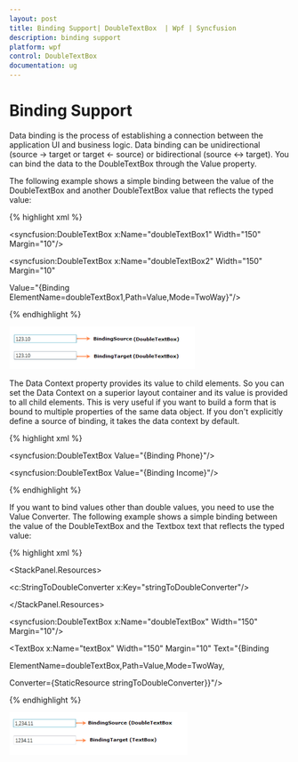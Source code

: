 ```yaml
---
layout: post
title: Binding Support| DoubleTextBox  | Wpf | Syncfusion
description: binding support
platform: wpf
control: DoubleTextBox 
documentation: ug
---
```


# Binding Support

Data binding is the process of establishing a connection between the application UI and business logic. Data binding can be unidirectional (source -> target or target <- source) or bidirectional (source <-> target). You can bind the data to the DoubleTextBox through the Value property.

The following example shows a simple binding between the value of the DoubleTextBox and another DoubleTextBox value that reflects the typed value:



{% highlight xml %}



<StackPanel>

<syncfusion:DoubleTextBox x:Name="doubleTextBox1" Width="150" Margin="10"/>

<syncfusion:DoubleTextBox x:Name="doubleTextBox2" Width="150" Margin="10" 

Value="{Binding ElementName=doubleTextBox1,Path=Value,Mode=TwoWay}"/>

</StackPanel>

{% endhighlight %}

![](Binding-Support_images/Binding-Support_img1.png)





The Data Context property provides its value to child elements. So you can set the Data Context on a superior layout container and its value is provided to all child elements. This is very useful if you want to build a form that is bound to multiple properties of the same data object. If you don't explicitly define a source of binding, it takes the data context by default.



{% highlight xml %}


<StackPanel DataContext="{StaticResource myCustomer}">

<TextBox Text="{Binding FirstName}"/>

<TextBox Text ="{Binding LastName}"/>

<syncfusion:DoubleTextBox Value="{Binding Phone}"/>

<syncfusion:DoubleTextBox Value="{Binding Income}"/>

</StackPanel>
{% endhighlight %}


If you want to bind values other than double values, you need to use the Value Converter. The following example shows a simple binding between the value of the DoubleTextBox and the Textbox text that reflects the typed value:



{% highlight xml %}



<StackPanel>

<StackPanel.Resources>

<c:StringToDoubleConverter x:Key="stringToDoubleConverter"/>

</StackPanel.Resources>



<syncfusion:DoubleTextBox x:Name="doubleTextBox" Width="150" Margin="10"/>

<TextBox x:Name="textBox" Width="150" Margin="10" Text="{Binding 

ElementName=doubleTextBox,Path=Value,Mode=TwoWay,

Converter={StaticResource stringToDoubleConverter}}"/>    

</StackPanel>

{% endhighlight %}

![](Binding-Support_images/Binding-Support_img2.png)



